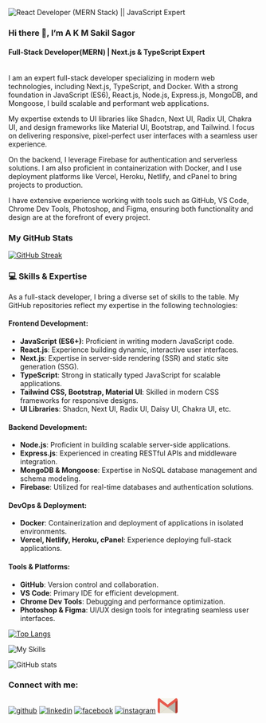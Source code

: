 ![React Developer (MERN Stack) || JavaScript Expert](https://i.ibb.co.com/y83wQ8D/akm-sakil-sagor-github-cover-image-1.png)
<br> 
### Hi there  👋, I’m A K M Sakil Sagor       
#### Full-Stack Developer(MERN) | Next.js & TypeScript Expert               
<br>     
I am an expert full-stack developer specializing in modern web technologies, including Next.js, TypeScript, and Docker. With a strong foundation in JavaScript (ES6), React.js, Node.js, Express.js, MongoDB, and Mongoose, I build scalable and performant web applications.
 
My expertise extends to UI libraries like Shadcn, Next UI, Radix UI, Chakra UI, and design frameworks like Material UI, Bootstrap, and Tailwind. I focus on delivering responsive, pixel-perfect user interfaces with a seamless user experience. 

On the backend, I leverage Firebase for authentication and serverless solutions. I am also proficient in containerization with Docker, and I use deployment platforms like Vercel, Heroku, Netlify, and cPanel to bring projects to production.

I have extensive experience working with tools such as GitHub, VS Code, Chrome Dev Tools, Photoshop, and Figma, ensuring both functionality and design are at the forefront of every project.

### My GitHub Stats  
    

<a href="https://git.io/streak-stats"><img src="https://github-readme-streak-stats.herokuapp.com?user=sakil-sagor&theme=radical&card_width=880" alt="GitHub Streak" /></a> 

 
### 💻 Skills & Expertise  
  
As a full-stack developer, I bring a diverse set of skills to the table. My GitHub repositories reflect my expertise in the following technologies:    

#### Frontend Development:    
- **JavaScript (ES6+)**: Proficient in writing modern JavaScript code. 
- **React.js**: Experience building dynamic, interactive user interfaces.
- **Next.js**: Expertise in server-side rendering (SSR) and static site generation (SSG).
- **TypeScript**: Strong in statically typed JavaScript for scalable applications.
- **Tailwind CSS, Bootstrap, Material UI**: Skilled in modern CSS frameworks for responsive designs.
- **UI Libraries**: Shadcn, Next UI, Radix UI, Daisy UI, Chakra UI, etc.

#### Backend Development:   
- **Node.js**: Proficient in building scalable server-side applications.
- **Express.js**: Experienced in creating RESTful APIs and middleware integration.
- **MongoDB & Mongoose**: Expertise in NoSQL database management and schema modeling.
- **Firebase**: Utilized for real-time databases and authentication solutions.

#### DevOps & Deployment:
- **Docker**: Containerization and deployment of applications in isolated environments.
- **Vercel, Netlify, Heroku, cPanel**: Experience deploying full-stack applications.

#### Tools & Platforms:
- **GitHub**: Version control and collaboration.
- **VS Code**: Primary IDE for efficient development.
- **Chrome Dev Tools**: Debugging and performance optimization.
- **Photoshop & Figma**: UI/UX design tools for integrating seamless user interfaces.


[![Top Langs](https://github-readme-stats.vercel.app/api/top-langs/?username=sakil-sagor)](https://github.com/anuraghazra/github-readme-stats)



![My Skills](https://skillicons.dev/icons?i=js,ts,html,css,tailwind,materialui,react,nodejs,express,mongodb,vite,github,firebase,heroku,netlify)




![GitHub stats](https://github-readme-stats.vercel.app/api?username=sakil-sagor&show_icons=true)  


### Connect with me:
[<img src='https://cdn.jsdelivr.net/npm/simple-icons@3.0.1/icons/github.svg' alt='github' height='40'>](https://github.com/sakil-sagor)  [<img src='https://cdn.jsdelivr.net/npm/simple-icons@3.0.1/icons/linkedin.svg' alt='linkedin' height='40'>](https://www.linkedin.com/in/sakilsagor/)  [<img src='https://cdn.jsdelivr.net/npm/simple-icons@3.0.1/icons/facebook.svg' alt='facebook' height='40'>](https://www.facebook.com/akmsakilsagor)  [<img src='https://cdn.jsdelivr.net/npm/simple-icons@3.0.1/icons/instagram.svg' alt='instagram' height='40'>](https://www.instagram.com/akm.sakilsagor/) <a href="mailto:akmsakilsagor110@gmail.com" target="blank"><img  src="https://raw.githubusercontent.com/mdrobin45/mdrobin45/0028a9c33231b185860f7a723b6897a8229f549b/assets/images/gmail-icon.svg" alt="akmsakilsagor110@gmail.com" height="30" width="40" /></a>
